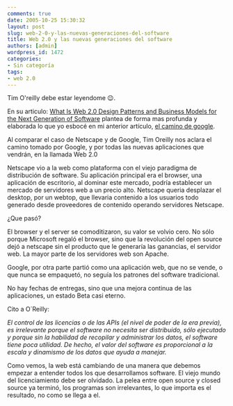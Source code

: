 ```yaml
---
comments: true
date: 2005-10-25 15:30:32
layout: post
slug: web-2-0-y-las-nuevas-generaciones-del-software
title: Web 2.0 y las nuevas generaciones del software
authors: [admin]
wordpress_id: 1472
categories:
- Sin categoría
tags:
- web 2.0
---
```


Tim O'reilly debe estar leyendome :wink:.

En su articulo: [What Is Web 2.0 Design Patterns and Business Models for the Next Generation of Software](http://replay.waybackmachine.org/20060211180339/http://www.oreillynet.com/pub/a/oreilly/tim/news/2005/09/30/what-is-web-20.html) plantea de forma mas profunda y elaborada lo que yo esbocé en mi anterior artículo, [el camino de google](http://replay.waybackmachine.org/20060211180339/http://www.lnds.net/2005/10/el_camino_de_google.html).

Al comparar el caso de Netscape y de Google, Tim Oreilly nos aclara el camino tomado por Google, y por todas las nuevas aplicaciones que vendrán, en la llamada Web 2.0

Netscape vio a la web como plataforma con el viejo paradigma de distribución de software. Su aplicación principal era el browser, una aplicación de escritorio, al dominar este mercado, podría establecer un mercado de servidores web a un precio alto. Netscape queria desplazar el desktop, por un webtop, que llevaria contenido a los usuarios todo generado desde proveedores de contenido operando servidores Netscape.

¿Que pasó?

El browser y el server se comoditizaron, su valor se volvio cero. No sólo porque Microsoft regaló el browser, sino que la revolución del open source dejó a netscape sin el producto que le generaría las ganancias, el servidor web. La mayor parte de los servidores web son Apache.

Google, por otra parte partió como una aplicación web, que no se vende, o que nunca se empaquetó, no seguía los patrones del software tradicional.

No hay fechas de entregas, sino que una mejora continua de las aplicaciones, un estado Beta casi eterno.

Cito a O´Reilly:

_El control de las licencias o de las APIs (el nivel de poder de la era previa), es irrelevante porque el software no necesita ser distribuido, sólo ejecutado y porque sin la habilidad de recopilar y administrar los datos, el software tiene poca utilidad. De hecho, el valor del software es proporcional a la escala y dinamismo de los datos que ayuda a manejar._

Como vemos, la web está cambiando de una manera que debemos empezar a entender todos los que desarrollamos software. El viejo mundo del licenciamiento debe ser olvidado. La pelea entre open source y closed source ya terminó, los programas son irrelevantes, lo que importa es el resultado, no como se llega a el.
